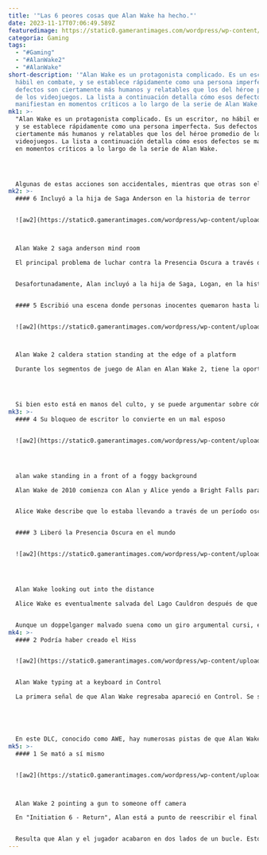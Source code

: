 ```yaml
---
title: '"Las 6 peores cosas que Alan Wake ha hecho."'
date: 2023-11-17T07:06:49.589Z
featuredimage: https://static0.gamerantimages.com/wordpress/wp-content/uploads/2023/11/alan-wake-split-image.jpg?q=50&fit=contain&w=943&h=&dpr=1.5
categoria: Gaming
tags:
  - "#Gaming"
  - "#AlanWake2"
  - "#AlanWake"
short-description: '"Alan Wake es un protagonista complicado. Es un escritor, no
  hábil en combate, y se establece rápidamente como una persona imperfecta. Sus
  defectos son ciertamente más humanos y relatables que los del héroe promedio
  de los videojuegos. La lista a continuación detalla cómo esos defectos se
  manifiestan en momentos críticos a lo largo de la serie de Alan Wake.'
mk1: >-
  "Alan Wake es un protagonista complicado. Es un escritor, no hábil en combate,
  y se establece rápidamente como una persona imperfecta. Sus defectos son
  ciertamente más humanos y relatables que los del héroe promedio de los
  videojuegos. La lista a continuación detalla cómo esos defectos se manifiestan
  en momentos críticos a lo largo de la serie de Alan Wake.




  Algunas de estas acciones son accidentales, mientras que otras son el resultado de perder el control. Aunque algunas de las cosas malas que hizo son atroces, siempre está tratando de corregir errores y luchar contra la Presencia Oscura acechando en el Lugar Oscuro. Las imperfecciones de Alan Wake hacen que la serie sea más complicada que una historia tradicional de bien contra el mal.
mk2: >-
  #### 6 Incluyó a la hija de Saga Anderson en la historia de terror


  ![aw2](https://static0.gamerantimages.com/wordpress/wp-content/uploads/2023/10/alan-wake-2-saga-anderson-mind-room.jpg?q=50&fit=crop&w=943&dpr=1.5 "aw2")



  Alan Wake 2 saga anderson mind room

  El principal problema de luchar contra la Presencia Oscura a través de la ficción que cobra vida es que las historias y el arte siempre deben seguir las reglas tradicionales del medio. En una historia de terror, deben existir riesgos reales, y los héroes deben hacer un gran sacrificio si quieren ganar.


  Desafortunadamente, Alan incluyó a la hija de Saga, Logan, en la historia que la detective sigue durante su parte de la campaña, llamada "Return". Eventualmente, la realidad cambia a un punto en el que todos los personajes recuerdan perfectamente a Saga viviendo en Watery y la tragedia de la ahogamiento de su hija. La peor parte es que el juego termina antes de que Saga pueda confirmar si su hija ha vuelto a la vida, gracias al final reescrito.


  #### 5 Escribió una escena donde personas inocentes quemaron hasta la muerte


  ![aw2](https://static0.gamerantimages.com/wordpress/wp-content/uploads/2023/11/alan-wake-2-caldera-station.jpg?q=50&fit=crop&w=943&dpr=1.5 "aw2")



  Alan Wake 2 caldera station standing at the edge of a platform

  Durante los segmentos de juego de Alan en Alan Wake 2, tiene la oportunidad de reescribir escenas para cambiar la realidad que lo rodea. El capítulo "Initiation 2: Casey" presenta una reescritura particularmente espeluznante que realiza para pasar por el túnel del metro. Escribe una escena donde el Culto del Árbol atrapa a personas en un tren descarrilado y luego las quema hasta la muerte.




  Si bien esto está en manos del culto, y se puede argumentar sobre cómo funciona la realidad en el Lugar Oscuro y si esas son personas reales o simplemente figuras de fantasía, los jugadores aún tienen que ver las consecuencias del incendio intencional. Es una historia de terror, así que no podría escribir simplemente una escena agradable donde camina despreocupadamente por el vagón del tren y todos regresan a casa felices.
mk3: >-
  #### 4 Su bloqueo de escritor lo convierte en un mal esposo


  ![aw2](https://static0.gamerantimages.com/wordpress/wp-content/uploads/2023/08/alanwake-cropped.jpg?q=50&fit=crop&w=943&dpr=1.5 "aw2")




  alan wake standing in a front of a foggy background

  Alan Wake de 2010 comienza con Alan y Alice yendo a Bright Falls para obtener ayuda para su grave bloqueo de escritor, aunque él creía que era simplemente para unas vacaciones simples. La primera entrada y su secuela amplían el efecto que este bloqueo de escritor estaba teniendo en su matrimonio y en las personas que lo rodeaban.


  Alice Wake describe que lo estaba llevando a través de un período oscuro donde no era el esposo ideal y se desahogaba con Alice. En 2010, un personaje cuyo problema principal era el bloqueo de escritor fue un punto de partida especialmente único para un juego de acción. Permanece como una característica destacada de Alan incluso todos estos años después.


  #### 3 Liberó la Presencia Oscura en el mundo


  ![aw2](https://static0.gamerantimages.com/wordpress/wp-content/uploads/2023/11/alan-wake-looking-out-into-the-distance.jpg?q=50&fit=crop&w=943&dpr=1.5 "aw2")




  Alan Wake looking out into the distance

  Alice Wake es eventualmente salvada del Lago Cauldron después de que Alan se sacrifica. Desafortunadamente, la historia no es tan simple como eso. Al escribir un final en el que cambia su vida por la de Alice, también libera la Presencia Oscura en el mundo. A menudo toma la forma de un doppelganger de Alan conocido como Mr. Scratch.


  Aunque un doppelganger malvado suena como un giro argumental cursi, es un tropo clásico de historias sobrenaturales y se puede usar para explorar la dualidad de las personas. Alan Wake 2 amplía considerablemente a Mr. Scratch y agrega un giro interesante al personaje, yendo más allá al decir que la Presencia Oscura no crea duplicados, sino que posee a las personas.
mk4: >-
  #### 2 Podría haber creado el Hiss


  ![aw2](https://static0.gamerantimages.com/wordpress/wp-content/uploads/2021/01/Control-Alan-Wake.jpg?q=50&fit=crop&w=943&dpr=1.5 "aw2")


  Alan Wake typing at a keyboard in Control

  La primera señal de que Alan Wake regresaba apareció en Control. Se solidificó aún más cuando la segunda historia del DLC se centró exclusivamente en el personaje y prácticamente confirmó que una verdadera secuela estaba en camino.





  En este DLC, conocido como AWE, hay numerosas pistas de que Alan Wake creó a los principales enemigos de Control y posiblemente incluso tuvo un papel en los eventos de la trama del juego. Se sabe que escribió la invocación que el Hiss recita a lo largo del juego. Las implicaciones del poder de Alan y la influencia que podría tener en el Remedy Connected Universe son casi interminables.
mk5: >-
  #### 1 Se mató a sí mismo


  ![aw2](https://static0.gamerantimages.com/wordpress/wp-content/uploads/2023/11/alan-wake-2-pointing-a-gun-to-someone-off-camera.jpg?q=50&fit=crop&w=943&dpr=1.5 "aw2")



  Alan Wake 2 pointing a gun to someone off camera

  En "Initiation 6 - Return", Alan está a punto de reescribir el final de la novela ficticia "Return" antes de que Mr. Scratch irrumpa en la habitación del escritor y lo ejecute en el acto. Al menos, eso pensaba que era Mr. Scratch. Durante "Initiation 9 - Gone", los jugadores irrumpen en la habitación del escritor y ejecutan a quien creen que es Mr. Scratch.


  Resulta que Alan y el jugador acabaron en dos lados de un bucle. Esto podría haber sido un gran problema y podría haber terminado cualquier posibilidad que Alan tuviera de tener éxito, pero aún puede reescribir "The Return" y cambiar la realidad. Como confirma el final del juego, "No es un bucle. Es una espiral."
---
```


